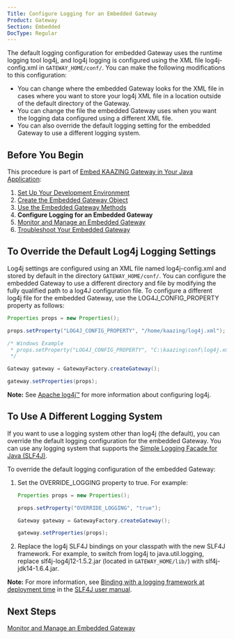 ```yaml
---
Title: Configure Logging for an Embedded Gateway
Product: Gateway
Section: Embedded
DocType: Regular
---
```


The default logging configuration for embedded Gateway uses the runtime logging tool log4j, and log4j logging is configured using the XML file log4j-config.xml in `GATEWAY_HOME/conf/`. You can make the following modifications to this configuration:

-   You can change where the embedded Gateway looks for the XML file in cases where you want to store your log4j XML file in a location outside of the default directory of the Gateway.
-   You can change the file the embedded Gateway uses when you want the logging data configured using a different XML file.
-   You can also override the default logging setting for the embedded Gateway to use a different logging system.

Before You Begin
----------------

This procedure is part of [Embed KAAZING Gateway in Your Java Application](../embedded-gateway/o_embedded_gateway.md):

1.  [Set Up Your Development Environment](../embedded-gateway/p_embedded_gateway_setup.md)
2.  [Create the Embedded Gateway Object](../embedded-gateway/p_embedded_gateway_object.md)
3.  [Use the Embedded Gateway Methods](../embedded-gateway/p_embedded_gateway_methods.md)
4.  **Configure Logging for an Embedded Gateway**
5.  [Monitor and Manage an Embedded Gateway](../embedded-gateway/p_embedded_gateway_monitor.md)
6.  [Troubleshoot Your Embedded Gateway](../embedded-gateway/p_embedded_gateway_troubleshoot.md)

To Override the Default Log4j Logging Settings
----------------------------------------------

Log4j settings are configured using an XML file named log4j-config.xml and stored by default in the directory `GATEWAY_HOME/conf/`. You can configure the embedded Gateway to use a different directory and file by modifying the fully qualified path to a log4J configuration file. To configure a different log4j file for the embedded Gateway, use the LOG4J\_CONFIG\_PROPERTY property as follows:

``` java
Properties props = new Properties();

props.setProperty("LOG4J_CONFIG_PROPERTY", "/home/kaazing/log4j.xml");

/* Windows Example
 * props.setProperty("LOG4J_CONFIG_PROPERTY", "C:\kaazing\conf\log4j.xml");
 */

Gateway gateway = GatewayFactory.createGateway();

gateway.setProperties(props);
```

**Note:** See [Apache log4j™](http://logging.apache.org/log4j/) for more information about configuring log4j.

To Use A Different Logging System
---------------------------------

If you want to use a logging system other than log4j (the default), you can override the default logging configuration for the embedded Gateway. You can use any logging system that supports the [Simple Logging Facade for Java (SLF4J)](http://www.slf4j.org/).

To override the default logging configuration of the embedded Gateway:

1.  Set the OVERRIDE\_LOGGING property to true. For example:

    ``` java
    Properties props = new Properties();

    props.setProperty("OVERRIDE_LOGGING", "true");

    Gateway gateway = GatewayFactory.createGateway();

    gateway.setProperties(props);
    ```

2.  Replace the log4j SLF4J bindings on your classpath with the new SLF4J framework. For example, to switch from log4j to java.util.logging, replace slf4j-log4j12-1.5.2.jar (located in `GATEWAY_HOME/lib/`) with slf4j-jdk14-1.6.4.jar.

**Note:** For more information, see [Binding with a logging framework at deployment time](http://www.slf4j.org/manual.html#binding) in the [SLF4J user manual](http://www.slf4j.org/manual.html).

Next Steps
----------

[Monitor and Manage an Embedded Gateway](../embedded-gateway/p_embedded_gateway_monitor.md)
